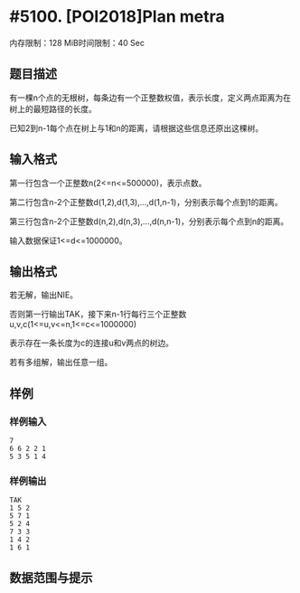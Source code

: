 # #5100. [POI2018]Plan metra

内存限制：128 MiB时间限制：40 Sec

## 题目描述

有一棵n个点的无根树，每条边有一个正整数权值，表示长度，定义两点距离为在树上的最短路径的长度。

已知2到n-1每个点在树上与1和n的距离，请根据这些信息还原出这棵树。

## 输入格式

第一行包含一个正整数n(2<=n<=500000)，表示点数。

第二行包含n-2个正整数d(1,2),d(1,3),...,d(1,n-1)，分别表示每个点到1的距离。

第三行包含n-2个正整数d(n,2),d(n,3),...,d(n,n-1)，分别表示每个点到n的距离。

输入数据保证1<=d<=1000000。

## 输出格式

若无解，输出NIE。

否则第一行输出TAK，接下来n-1行每行三个正整数u,v,c(1<=u,v<=n,1<=c<=1000000)

表示存在一条长度为c的连接u和v两点的树边。

若有多组解，输出任意一组。

## 样例

### 样例输入

    
    7
    6 6 2 2 1
    5 3 5 1 4
    

### 样例输出

    
    TAK
    1 5 2
    5 7 1
    5 2 4
    7 3 3
    1 4 2
    1 6 1
    

## 数据范围与提示
